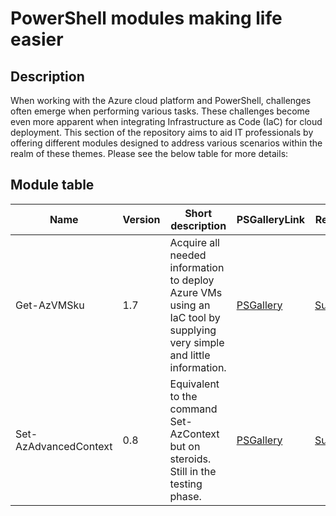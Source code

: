 # PowerShell modules making life easier

## Description
When working with the Azure cloud platform and PowerShell, challenges often emerge when performing various tasks. These challenges become even more apparent when integrating Infrastructure as Code (IaC) for cloud deployment. This section of the repository aims to aid IT professionals by offering different modules designed to address various scenarios within the realm of these themes. Please see the below table for more details:

## Module table
| Name | Version | Short description | PSGalleryLink | RepoLink | ExamplesLink
|----------|----------|----------|----------|----------|----------|
| Get-AzVMSku | 1.7 | Acquire all needed information to deploy Azure VMs using an IaC tool by supplying very simple and little information. | <a href="https://www.powershellgallery.com/packages/Get-AzVMSku/1.7">PSGallery</a> | <a href="https://github.com/ChristofferWin/codeterraform/tree/main/powershell%20projects/modules/Get-AzVMSku">Subfolder<a/> | <a href="https://github.com/ChristofferWin/codeterraform/tree/main/powershell%20projects/modules/Get-AzVMSku/Examples.md">Examples</a>
| Set-AzAdvancedContext | 0.8 | Equivalent to the command Set-AzContext but on steroids. Still in the testing phase. | <a href="https://www.powershellgallery.com/packages/Set-AzAdvancedContext/1.4">PSGallery</a> | <a href="https://github.com/ChristofferWin/codeterraform/tree/main/powershell%20projects/modules/Set-AzAdvancedContext">Subfolder<a/> | <a href="https://github.com/ChristofferWin/codeterraform/tree/main/powershell%20projects/modules/Set-AzAdvancedContext/Examples.md">Examples</a>